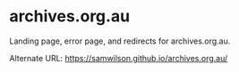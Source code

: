 # archives.org.au

Landing page, error page, and redirects for archives.org.au.

Alternate URL: https://samwilson.github.io/archives.org.au/
